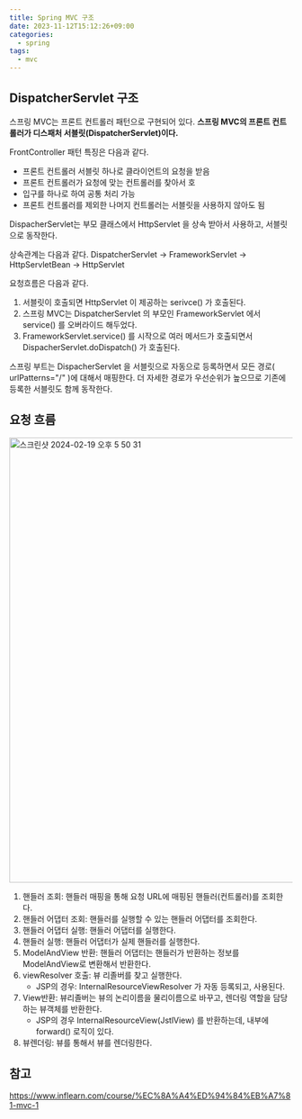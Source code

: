 ```yaml
---
title: Spring MVC 구조
date: 2023-11-12T15:12:26+09:00
categories:
  - spring
tags: 
  - mvc
---
```


## DispatcherServlet 구조

스프링 MVC는 프론트 컨트롤러 패턴으로 구현되어 있다.
**스프링 MVC의 프론트 컨트롤러가 디스패처 서블릿(DispatcherServlet)이다.**

FrontController 패턴 특징은 다음과 같다.
- 프론트 컨트롤러 서블릿 하나로 클라이언트의 요청을 받음
- 프론트 컨트롤러가 요청에 맞는 컨트롤러를 찾아서 호
- 입구를 하나로 하여 공통 처리 가능
- 프론트 컨트롤러를 제외한 나머지 컨트롤러는 서블릿을 사용하지 않아도 됨

DispacherServlet는 부모 클래스에서 HttpServlet 을 상속 받아서 사용하고, 서블릿으로 동작한다. 

상속관계는 다음과 같다. DispatcherServlet -> FrameworkServlet -> HttpServletBean -> HttpServlet

요청흐름은 다음과 같다.
1. 서블릿이 호출되면 HttpServlet 이 제공하는 serivce() 가 호출된다.
2. 스프링 MVC는 DispatcherServlet 의 부모인 FrameworkServlet 에서 service() 를 오버라이드 해두었다.
3. FrameworkServlet.service() 를 시작으로 여러 메서드가 호출되면서 DispacherServlet.doDispatch() 가 호출된다.

스프링 부트는 DispacherServlet 을 서블릿으로 자동으로 등록하면서 모든 경로( urlPatterns="/" )에 대해서 매핑한다. 더 자세한 경로가 우선순위가 높으므로 기존에 등록한 서블릿도 함께 동작한다.

## 요청 흐름

<img width="791" alt="스크린샷 2024-02-19 오후 5 50 31" src="https://github.com/YoungEun-IN/youngeun-in.github.io/assets/46465928/d820f116-ab08-448f-9856-24f026ad63de">

1. 핸들러 조회: 핸들러 매핑을 통해 요청 URL에 매핑된 핸들러(컨트롤러)를 조회한다.
2. 핸들러 어댑터 조회: 핸들러를 실행할 수 있는 핸들러 어댑터를 조회한다.
3. 핸들러 어댑터 실행: 핸들러 어댑터를 실행한다.
4. 핸들러 실행: 핸들러 어댑터가 실제 핸들러를 실행한다.
5. ModelAndView 반환: 핸들러 어댑터는 핸들러가 반환하는 정보를 ModelAndView로 변환해서 반환한다.
6. viewResolver 호출: 뷰 리졸버를 찾고 실행한다.
   - JSP의 경우: InternalResourceViewResolver 가 자동 등록되고, 사용된다.
8. View반환: 뷰리졸버는 뷰의 논리이름을 물리이름으로 바꾸고, 렌더링 역할을 담당하는 뷰객체를 반환한다.
   - JSP의 경우 InternalResourceView(JstlView) 를 반환하는데, 내부에 forward() 로직이 있다.
9. 뷰렌더링: 뷰를 통해서 뷰를 렌더링한다.

## 참고
https://www.inflearn.com/course/%EC%8A%A4%ED%94%84%EB%A7%81-mvc-1
